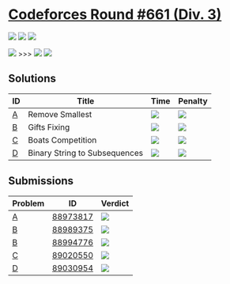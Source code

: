 # [Codeforces Round #661 (Div. 3)](https://codeforces.com/contest/1399)

![](https://img.shields.io/badge/Participation-1-blueviolet) ![](https://img.shields.io/badge/Rank-2242-orange) ![](https://img.shields.io/badge/Penalty-195-red)

![](https://img.shields.io/badge/Unrated-0-white) >>> ![](https://img.shields.io/badge/Newbie-535-lightgrey) ![](https://img.shields.io/badge/-%2B535-green)

## Solutions
| ID | Title | Time | Penalty |
| --- | --- | --- | --- |
| [A](https://codeforces.com/contest/1399/problem/A) | Remove Smallest | ![](https://img.shields.io/badge/-00%3A12-yellowgreen) | ![](https://img.shields.io/badge/-12-red) |
| [B](https://codeforces.com/contest/1399/problem/B) | Gifts Fixing | ![](https://img.shields.io/badge/-00%3A31-yellowgreen) | ![](https://img.shields.io/badge/-31-red) |
| [C](https://codeforces.com/contest/1399/problem/C) | Boats Competition | ![](https://img.shields.io/badge/-01%3A07-yellowgreen) | ![](https://img.shields.io/badge/-67-red) |
| [D](https://codeforces.com/contest/1399/problem/D) | Binary String to Subsequences | ![](https://img.shields.io/badge/-01%3A25-yellowgreen) | ![](https://img.shields.io/badge/-85-red) |

## Submissions
| Problem | ID | Verdict |
| --- | --- | --- |
| [A](https://codeforces.com/contest/1399/problem/A) | [88973817](https://codeforces.com/contest/1399/submission/88973817) | ![](https://img.shields.io/badge/-Accepted-brightgreen) |
| [B](https://codeforces.com/contest/1399/problem/B) | [88989375](https://codeforces.com/contest/1399/submission/88989375) | ![](https://img.shields.io/badge/-Wrong%20answer%20on%20test%201-yellow) |
| [B](https://codeforces.com/contest/1399/problem/B) | [88994776](https://codeforces.com/contest/1399/submission/88994776) | ![](https://img.shields.io/badge/-Accepted-brightgreen) |
| [C](https://codeforces.com/contest/1399/problem/C) | [89020550](https://codeforces.com/contest/1399/submission/89020550) | ![](https://img.shields.io/badge/-Accepted-brightgreen) |
| [D](https://codeforces.com/contest/1399/problem/D) | [89030954](https://codeforces.com/contest/1399/submission/89030954) | ![](https://img.shields.io/badge/-Accepted-brightgreen) |
